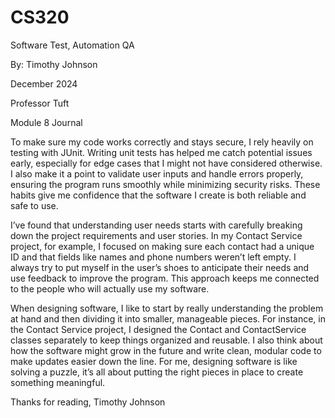 # CS320
Software Test, Automation QA

By: Timothy Johnson

December 2024

Professor Tuft

Module 8 Journal

To make sure my code works correctly and stays secure, I rely heavily on testing with JUnit. Writing unit tests has helped me catch potential issues early, especially for edge cases that I might not have considered otherwise. I also make it a point to validate user inputs and handle errors properly, ensuring the program runs smoothly while minimizing security risks. These habits give me confidence that the software I create is both reliable and safe to use.

I’ve found that understanding user needs starts with carefully breaking down the project requirements and user stories. In my Contact Service project, for example, I focused on making sure each contact had a unique ID and that fields like names and phone numbers weren’t left empty. I always try to put myself in the user’s shoes to anticipate their needs and use feedback to improve the program. This approach keeps me connected to the people who will actually use my software.

When designing software, I like to start by really understanding the problem at hand and then dividing it into smaller, manageable pieces. For instance, in the Contact Service project, I designed the Contact and ContactService classes separately to keep things organized and reusable. I also think about how the software might grow in the future and write clean, modular code to make updates easier down the line. For me, designing software is like solving a puzzle, it’s all about putting the right pieces in place to create something meaningful.

Thanks for reading,
Timothy Johnson
